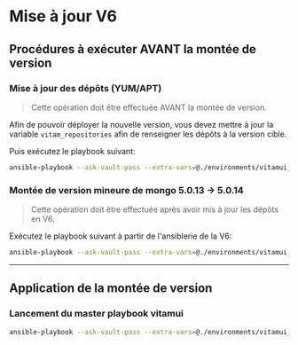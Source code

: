 # Mise à jour V6

## Procédures à exécuter AVANT la montée de version

### Mise à jour des dépôts (YUM/APT)

> Cette opération doit être effectuée AVANT la montée de version.

Afin de pouvoir déployer la nouvelle version, vous devez mettre à jour la variable `vitam_repositories` afin de renseigner les dépôts à la version cible.

Puis exécutez le playbook suivant:

```sh
ansible-playbook --ask-vault-pass --extra-vars=@./environments/vitamui_extra_vars.yml -i environments/<hostfile_vitamui> ansible-vitamui-extra/bootstrap.yml
```

### Montée de version mineure de mongo 5.0.13 -> 5.0.14

> Cette opération doit être effectuée après avoir mis à jour les dépôts en V6.

Exécutez le playbook suivant à partir de l'ansiblerie de la V6:

```sh
ansible-playbook --ask-vault-pass --extra-vars=@./environments/vitamui_extra_vars.yml -i environments/<hostfile_vitamui> ansible-vitamui-migration/migration_mongodb_50.yml
```

---

## Application de la montée de version

### Lancement du master playbook vitamui

```sh
ansible-playbook --ask-vault-pass --extra-vars=@./environments/vitamui_extra_vars.yml -i environments/<hostfile_vitamui> ansible-vitamui/vitamui.yml
```
